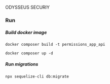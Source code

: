 ODYSSEUS SECURIY
### Run
##### Build docker image
```
docker composer build -t permissions_app_api

```
``` docker composer up -d ```

##### Run migrations
```
npx sequelize-cli db:migrate

```
